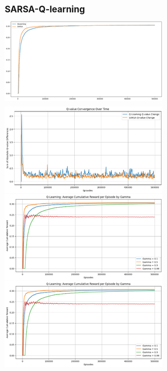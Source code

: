 # SARSA-Q-learning

![Episode Reward](./results/ep_reward.png)

![Q-value convergence](./results/q_value.png)
![r_reward](./results/r_reward.png)
![r_dist](./results/r_reward.png)
